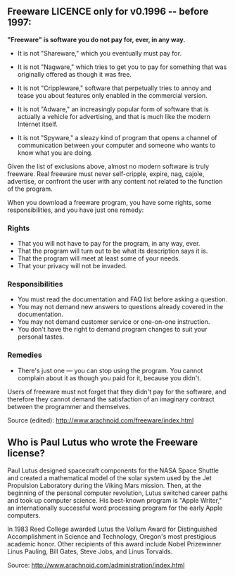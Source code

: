## Freeware LICENCE only for v0.1996 -- before 1997:

**"Freeware" is software you do not pay for, ever, in any way.**

- It is not "Shareware," which you eventually must pay for.

- It is not "Nagware," which tries to get you to pay for something that was
  originally offered as though it was free.

- It is not "Crippleware," software that perpetually tries to annoy and tease
  you about features only enabled in the commercial version.

- It is not "Adware," an increasingly popular form of software that is
  actually a vehicle for advertising, and that is much like the modern
  Internet itself.

- It is not "Spyware," a sleazy kind of program that opens a channel of
  communication between your computer and someone who wants to know what you
  are doing.

Given the list of exclusions above, almost no modern software is truly
freeware. Real freeware must never self-cripple, expire, nag, cajole,
advertise, or confront the user with any content not related to the function
of the program.

When you download a freeware program, you have some rights, some
responsibilities, and you have just one remedy:

### Rights

- That you will not have to pay for the program, in any way, ever.
- That the program will turn out to be what its description says it is.
- That the program will meet at least some of your needs.
- That your privacy will not be invaded.

### Responsibilities

- You must read the documentation and FAQ list before asking a question.
- You may not demand new answers to questions already covered in the documentation.
- You may not demand customer service or one-on-one instruction.
- You don't have the right to demand program changes to suit your personal tastes.

### Remedies

- There's just one — you can stop using the program. You cannot complain about
  it as though you paid for it, because you didn't.

Users of freeware must not forget that they didn't pay for the software, and
therefore they cannot demand the satisfaction of an imaginary contract between
the programmer and themselves.

Source (edited): http://www.arachnoid.com/freeware/index.html


## Who is Paul Lutus who wrote the Freeware license?

Paul Lutus designed spacecraft components for the NASA Space Shuttle and
created a mathematical model of the solar system used by the Jet Propulsion
Laboratory during the Viking Mars mission. Then, at the beginning of the
personal computer revolution, Lutus switched career paths and took up computer
science. His best-known program is "Apple Writer," an internationally
successful word processing program for the early Apple computers.

In 1983 Reed College awarded Lutus the Vollum Award for Distinguished
Accomplishment in Science and Technology, Oregon's most prestigious academic
honor. Other recipients of this award include Nobel Prizewinner Linus Pauling,
Bill Gates, Steve Jobs, and Linus Torvalds.

Source: http://www.arachnoid.com/administration/index.html


